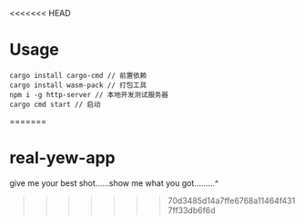 <<<<<<< HEAD
# Usage

```
cargo install cargo-cmd // 前置依赖
cargo install wasm-pack // 打包工具
npm i -g http-server // 本地开发测试服务器
cargo cmd start // 启动
```
=======
# real-yew-app
give me your best shot……show me what you got………^
>>>>>>> 70d3485d14a7ffe6768a11464f4317ff33db6f6d

